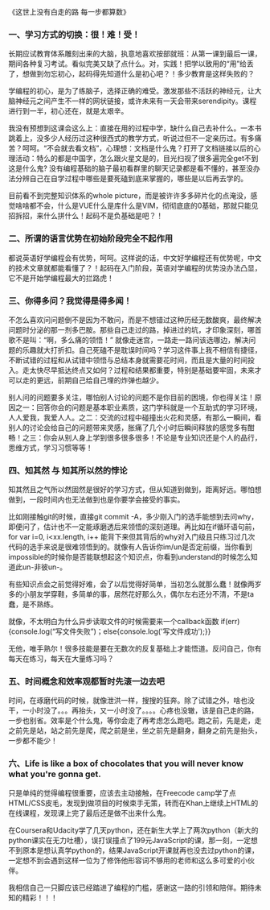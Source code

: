 
《这世上没有白走的路 每一步都算数》

### 一、学习方式的切换：很！难！受！

长期应试教育体系雕刻出来的大脑，执意地喜欢按部就班：从第一课到最后一课，期间各种复习考试。看似完美又缺了点什么。对，实践！把学以致用的“用”给丢了，想做到勿忘初心，起码得先知道什么是初心吧？！多少教育是这样失败的？

学编程的初心，是为了练脑子，选择正确的难受。激发那些不活跃的神经元，让大脑神经元之间产生不一样的网状链接，或许未来有一天会带来serendipity。课程进行到一半，初心还在，就是太艰辛。

我没有预想到这课会这么上：直接在用的过程中学，缺什么自己去补什么。一本书跳着上，没多少人经历过这种很西式的教学方式，听说过但不一定亲历过。有多痛苦？呵呵。“不会就去看文档”，心理想：文档是什么鬼？打开了文档链接以后的心理活动：特么的都是中国字，怎么跟火星文是的，目光扫视了很多遍完全get不到这是什么鬼? 没有编程基础的脑子最初看群里的聊天记录都是看不懂的，甚至没办法分辨自己在自学过程中哪些是要死磕到底来掌握的，哪些是以后再去学的。

目前看不到完整知识体系的whole picture，而是被许许多多碎片化的点淹没，感觉啥啥都不会，什么是VUE什么是库什么是VIM，彻彻底底的0基础，那就只能见招拆招，来什么拼什么！起码不是负基础是吧？！


### 二、所谓的语言优势在初始阶段完全不起作用

都说英语好学编程会有优势，呵呵。这样说的话，中文好学编程还有优势呢，中文的技术文章就都能看懂了？！起码在入门阶段，英语对学编程的优势没办法凸显，它不是开始学编程最大的拦路虎！


### 三、你得多问？我觉得是得多闻！

不怎么喜欢问问题倒不是因为不敢问，而是不想错过这种历经无数酸爽，最终解决问题时分泌的那一剂多巴胺。那些自己走过的路，掉进过的坑，才印象深刻，哪首歌不是叫：“啊，多么痛的领悟！” 就像走迷宫，一路走一路问该选哪边，解决问题的乐趣就大打折扣。自己死磕不是耽误时间吗？学习这件事上我不相信有捷径，不断试错的过程和从试错中领悟与总结本身就需要花时间，而且是大量的时间投入。走太快尽早抵达终点又如何？过程和结果都重要，特别是基础要牢固，未来才可以走的更远，前期自己给自己埋的炸弹也越少。

别人问的问题要多关注，哪怕别人讨论的问题不是你目前的困境，你也得关注！原因之一：回答你会的问题是基本职业素质，这门学科就是一个互助式的学习环境，人人爱我，我爱人人。之二：交流的过程中碰撞出火花和灵感，有那么一瞬间，看别人的讨论会给自己的问题带来灵感，胀痛了几个小时后瞬间释放的感觉多有酣畅！之三：你会从别人身上学到很多很多很多！不论是专业知识还是个人的品行，思维方式，学习习惯等等！

### 四、知其然 与 知其所以然的悖论

知其然且之气所以然固然是很好的学习方式，但从知道到做到，距离好远。哪怕想做到，一段时间内也无法做到也是你要学会接受的事实。

比如刚接触git的时候，直接git commit -A，多少刚入门的选手能想到去问why，即便问了，估计也不一定能琢磨透后来领悟的深刻道理。再比如在if循环语句前，for var i=0, i<xx.length, i++ 能背下来但其背后的why对入门级且只练习过几次代码的选手来说是很难领悟到的。就像有人告诉你im/un是否定前缀，当你看到impossible的时候你是否能联想起这个知识点，你看到understand的时候怎么知道此un-非彼un-。

有些知识点会之前觉得好难，会了以后觉得好简单，当初怎么就那么蠢！就像两岁多的小朋友学穿鞋，多简单的事，居然花好那么久，偶尔左右还分不清，不是ta蠢，是不熟练。

就像，不太明白为什么异步读取文件的时候需要来一个callback函数 if(err){console.log(“写文件失败”)；else{console.log('写文件成功');}}

无他，唯手熟尔！很多技能是要在无数次的反复基础上才能悟道。反问自己，你有每天在练习，每天在大量练习吗？

### 五、时间概念和效率观都暂时先滚一边去吧

时间，在琢磨代码的时候，就像泄洪一样，搜搜的狂奔。除了试错之外，啥也没干，一小时没了。。。再抬头，又一小时没了。。。。心疼也没辙，该是自己走的路，一步也别省。效率是个什么鬼，等你会走了再考虑怎么跑吧。跑之前，先是走，走之前先是站，站之前先是爬，爬之前是坐，坐之前先是翻身，翻身之前先是抬头，一步都不能少！

### 六、Life is like a box of chocolates that you will never know what you're gonna get.

只是单纯的觉得编程很重要，应该去主动接触，在Freecode camp学了点HTML/CSS皮毛，发现到做项目的时候束手无策，转而在Khan上继续上HTML的在线课程，发现课上完了最后还是做不出来什么鬼。

在Coursera和Udacity学了几天python，还在新生大学上了两次python（新大的python课实在无力吐槽），误打误撞点了199元JavaScript的课，那一刻，一定想不到原本是想认真学python的，结果JavaScript开课就再也没去过python的课，一定想不到会遇到这样一位为了修饰他形容词不够用的老师和这么多可爱的小伙伴。

我相信自己一只脚应该已经踏进了编程的门槛，感谢这一路的引领和陪伴。期待未知的精彩！！！

